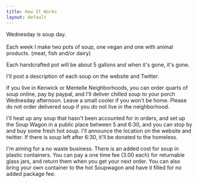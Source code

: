 ```yaml
---
title: How It Works
layout: default
---
```

Wednesday is soup day.\
\
Each week I make two pots of soup, one vegan and one with animal products. (meat, fish and/or dairy)

Each handcrafted pot will be about 5 gallons and when it's gone, it's gone.  

I'll post a description of each soup on the website and Twitter.

 If you live in Kenwick or Mentelle Neighborhoods, you can order quarts of soup online, pay by paypal, and I'll deliver chilled soup to your porch Wednesday afternoon. Leave a small cooler if you won't be home. Please do not order delivered soup if you do not live in the neighborhood.

 I'll heat up any soup that hasn't been accounted for in orders, and set up the Soup Wagon in a public place between 5 and 6:30, and you can stop by and buy some fresh hot soup. I'll announce the location on the website and twitter. If there is soup left after 6:30, it'll be donated to the homeless.

I'm aiming for a no waste business. There is an added cost for soup in plastic containers. You can pay a one time fee (3.00 each) for returnable glass jars, and return them when you get your next order. You can also bring your own container to the hot Soupwagon and have it filled for no added package fee.